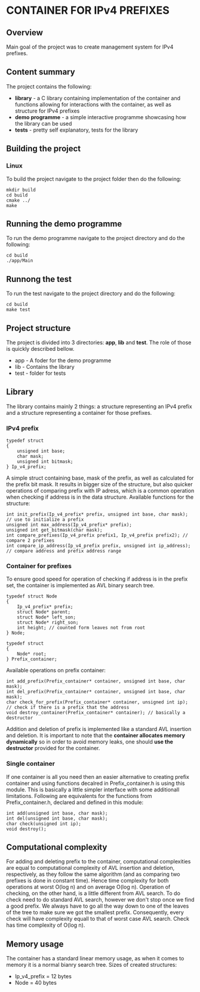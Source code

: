 # CONTAINER FOR IPv4 PREFIXES

## Overview
Main goal of the project was to create management system for IPv4 prefixes.


## Content summary
The project contains the following:
- **library** - a C library containing implementation of the container and functions allowing for interactions with the container, as well as structure for IPv4 prefixes
- **demo programme** - a simple interactive programme showcasing how the library can be used
- **tests** - pretty self explanatory, tests for the library


## Building the project

### Linux
To build the project navigate to the project folder then do the following:
```
mkdir build
cd build
cmake ../
make
```

## Running the demo programme
To run the demo programme navigate to the project directory and do the following:
```
cd build
./app/Main

```


## Runnong the test
To run the test navigate to the project directory and do the following:
```
cd build
make test

```


## Project structure
The project is divided into 3 directories: **app**, **lib** and **test**. The role of those is quickly described bellow.
 - app - A foder for the demo programme
 - lib - Contains the library
 - test - folder for tests


## Library
The library contains mainly 2 things: a structure representing an IPv4 prefix and a structure representing a container for those prefixes.

### IPv4 prefix
```
typedef struct
{
    unsigned int base;
    char mask;
    unsigned int bitmask;
} Ip_v4_prefix;
```
A simple struct containing base, mask of the prefix, as well as calculated for the prefix bit mask. It results in bigger size of the structure, but also quicker operations of comparing prefix with IP adress, which is a common operation when checking if address is in the data structure. Available functions for the structure:
```
int init_prefix(Ip_v4_prefix* prefix, unsigned int base, char mask); // use to initialize a prefix
unsigned int max_address(Ip_v4_prefix* prefix);
unsigned int get_bitmask(char mask);
int compare_prefixes(Ip_v4_prefix prefix1, Ip_v4_prefix prefix2); // compare 2 prefixes
int compare_ip_address(Ip_v4_prefix prefix, unsigned int ip_address); // compare address and prefix address range
```
### Container for prefixes
To ensure good speed for operation of checking if address is in the prefix set, the container is implemented as AVL binary search tree.
```
typedef struct Node
{
    Ip_v4_prefix* prefix;
    struct Node* parent;
    struct Node* left_son;
    struct Node* right_son;
    int height; // counted form leaves not from root
} Node;

typedef struct
{
    Node* root;
} Prefix_container;
```
Available operations on prefix container:
```
int add_prefix(Prefix_container* container, unsigned int base, char mask);
int del_prefix(Prefix_container* container, unsigned int base, char mask);
char check_for_prefix(Prefix_container* container, unsigned int ip); // check if there is a prefix that the address
void destroy_container(Prefix_container* container); // basically a destructor

```
Addition and deletion of prefix is implemented like a standard AVL insertion and deletion. It is important to note that the **container allocates memory dynamically** so in order to avoid memory leaks, one should **use the destructor** provided for the container.

### Single container
If one container is all you need then an easier alternative to creating prefix container and using functions decalred in Prefix_container.h is using this module. This is basically a little simpler interface with some additionall limitations. Following are equivalents for the functions from Prefix_container.h, declared and defined in this module:
```
int add(unsigned int base, char mask);
int del(unsigned int base, char mask);
char check(unsigned int ip);
void destroy();
```


## Computational complexity
For adding and deleting prefix to the container, computational complexities are equal to computational complexity of AVL insertion and deletion, respectively, as they follow the same algorithm (and as comparing two prefixes is done in constant time). Hence time complexity for both operations at worst O(log n) and on average O(log n). Operation of checking, on the other hand, is a little different from AVL search. To do check need to do standard AVL search, however we don't stop once we find a good prefix. We always have to go all the way down to one of the leaves of the tree to make sure we got the smallest prefix. Consequently, every check will have complexity equall to that of worst case AVL search. Check has time complexity of O(log n).


## Memory usage
The container has a standard linear memory usage, as when it comes to memory it is a normal bianry search tree. Sizes of created structures:
- Ip_v4_prefix = 12 bytes
- Node = 40 bytes